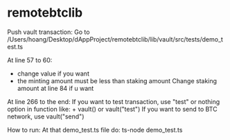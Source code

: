 # remotebtclib

Push vault transaction:
Go to /Users/hoang/Desktop/dAppProject/remotebtclib/lib/vault/src/tests/demo_test.ts

At line 57 to 60: 
 + change value if you want
 + the minting amount must be less than staking amount
Change staking amount at line 84 if u want

At line 266 to the end:
If you want to test transaction, use "test" or nothing option in function like:
    + vault() or vault("test")
If you want to send to BTC network, use vault("send")

How to run:
At that demo_test.ts file do:
    ts-node demo_test.ts
